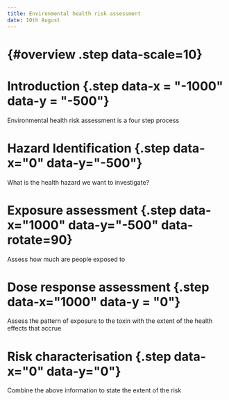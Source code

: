 ```yaml
---
title: Environmental health risk assessment
date: 10th August
---
```



# {#overview .step data-scale=10}

# Introduction {.step data-x = "-1000" data-y = "-500"}

Environmental health risk assessment is a four step process

# Hazard Identification {.step data-x="0" data-y="-500"}

What is the health hazard we want to investigate?

# Exposure assessment {.step data-x="1000" data-y="-500" data-rotate=90}

Assess how much are people exposed to

# Dose response assessment {.step data-x="1000" data-y = "0"}

Assess the pattern of exposure to the toxin with the extent of the health effects that accrue

# Risk characterisation {.step data-x="0" data-y="0"}

Combine the above information to state the extent of the risk
